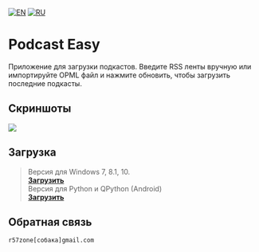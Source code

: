 ﻿[![EN](https://user-images.githubusercontent.com/9499881/33184537-7be87e86-d096-11e7-89bb-f3286f752bc6.png)](https://github.com/r57zone/Podcast-Easy-for-Windows/blob/master/README.md)
[![RU](https://user-images.githubusercontent.com/9499881/27683795-5b0fbac6-5cd8-11e7-929c-057833e01fb1.png)](https://github.com/r57zone/Podcast-Easy-for-Windows/blob/master/README.RU.md) 
# Podcast Easy
Приложение для загрузки подкастов. Введите RSS ленты вручную или импортируйте OPML файл и нажмите обновить, чтобы загрузить последние подкасты.

## Скриншоты
![](https://user-images.githubusercontent.com/9499881/43281249-45db3712-9124-11e8-84f0-69d508b30764.PNG)

## Загрузка
>Версия для Windows 7, 8.1, 10.<br>
**[Загрузить](https://github.com/r57zone/Podcast-Easy-for-Windows/releases)**<br>
>Версия для Python и QPython (Android)<br>
**[Загрузить](https://github.com/r57zone/Podcast-Easy-for-python)**<br>

## Обратная связь
`r57zone[собака]gmail.com`